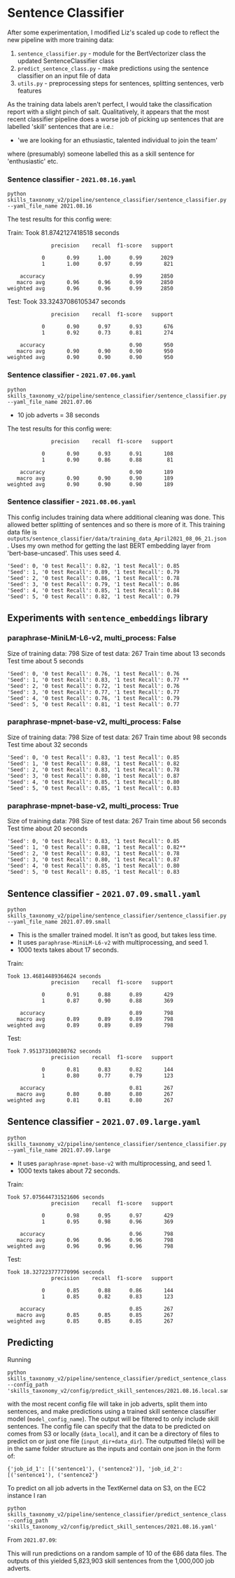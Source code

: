 # Sentence Classifier

After some experimentation, I modified Liz's scaled up code to reflect the new pipeline with more training data:

1. `sentence_classifier.py` - module for the BertVectorizer class the updated SentenceClassifier class
2. `predict_sentence_class.py` - make predictions using the sentence classifier on an input file of data
3. `utils.py` - preprocessing steps for sentences, splitting sentences, verb features

As the training data labels aren't perfect, I would take the classification report with a slight pinch of salt. Qualitatively, it appears that the most recent classifier pipeline does a worse job of picking up sentences that are labelled 'skill' sentences that are i.e.:

- 'we are looking for an ethusiastic, talented individual to join the team'

where (presumably) someone labelled this as a skill sentence for 'enthusiastic' etc.

### Sentence classifier - `2021.08.16.yaml`

`python skills_taxonomy_v2/pipeline/sentence_classifier/sentence_classifier.py --yaml_file_name 2021.08.16`

The test results for this config were:

Train:
Took 81.8742127418518 seconds

```
              precision    recall  f1-score   support

           0       0.99      1.00      0.99      2029
           1       1.00      0.97      0.99       821

    accuracy                           0.99      2850
   macro avg       0.96      0.96      0.99      2850
weighted avg       0.96      0.96      0.99      2850

```

Test:
Took 33.32437086105347 seconds

```
              precision    recall  f1-score   support

           0       0.90      0.97      0.93       676
           1       0.92      0.73      0.81       274

    accuracy                           0.90       950
   macro avg       0.90      0.90      0.90       950
weighted avg       0.90      0.90      0.90       950
```

### Sentence classifier - `2021.07.06.yaml`

`python skills_taxonomy_v2/pipeline/sentence_classifier/sentence_classifier.py --yaml_file_name 2021.07.06`

- 10 job adverts = 38 seconds

The test results for this config were:

```
              precision    recall  f1-score   support

           0       0.90      0.93      0.91       108
           1       0.90      0.86      0.88        81

    accuracy                           0.90       189
   macro avg       0.90      0.90      0.90       189
weighted avg       0.90      0.90      0.90       189
```

### Sentence classifier - `2021.08.06.yaml`

This config includes training data where additional cleaning was done. This allowed better splitting of sentences and so there is more of it. This training data file is `outputs/sentence_classifier/data/training_data_April2021_08_06_21.json`. Uses my own method for getting the last BERT embedding layer from 'bert-base-uncased'. This uses seed 4.

```
'Seed': 0, '0 test Recall': 0.82, '1 test Recall': 0.85
'Seed': 1, '0 test Recall': 0.89, '1 test Recall': 0.79
'Seed': 2, '0 test Recall': 0.86, '1 test Recall': 0.78
'Seed': 3, '0 test Recall': 0.79, '1 test Recall': 0.86
'Seed': 4, '0 test Recall': 0.85, '1 test Recall': 0.84
'Seed': 5, '0 test Recall': 0.82, '1 test Recall': 0.79
```

## Experiments with `sentence_embeddings` library

### paraphrase-MiniLM-L6-v2, multi_process: False

Size of training data: 798
Size of test data: 267
Train time about 13 seconds
Test time about 5 seconds

```
'Seed': 0, '0 test Recall': 0.76, '1 test Recall': 0.76
'Seed': 1, '0 test Recall': 0.83, '1 test Recall': 0.77 **
'Seed': 2, '0 test Recall': 0.72, '1 test Recall': 0.76
'Seed': 3, '0 test Recall': 0.77, '1 test Recall': 0.77
'Seed': 4, '0 test Recall': 0.76, '1 test Recall': 0.79
'Seed': 5, '0 test Recall': 0.81, '1 test Recall': 0.77
```

### paraphrase-mpnet-base-v2, multi_process: False

Size of training data: 798
Size of test data: 267
Train time about 98 seconds
Test time about 32 seconds

```
'Seed': 0, '0 test Recall': 0.83, '1 test Recall': 0.85
'Seed': 1, '0 test Recall': 0.88, '1 test Recall': 0.82
'Seed': 2, '0 test Recall': 0.83, '1 test Recall': 0.78
'Seed': 3, '0 test Recall': 0.80, '1 test Recall': 0.87
'Seed': 4, '0 test Recall': 0.85, '1 test Recall': 0.80
'Seed': 5, '0 test Recall': 0.85, '1 test Recall': 0.83
```

### paraphrase-mpnet-base-v2, multi_process: True

Size of training data: 798
Size of test data: 267
Train time about 56 seconds
Test time about 20 seconds

```
'Seed': 0, '0 test Recall': 0.83, '1 test Recall': 0.85
'Seed': 1, '0 test Recall': 0.88, '1 test Recall': 0.82**
'Seed': 2, '0 test Recall': 0.83, '1 test Recall': 0.78
'Seed': 3, '0 test Recall': 0.80, '1 test Recall': 0.87
'Seed': 4, '0 test Recall': 0.85, '1 test Recall': 0.80
'Seed': 5, '0 test Recall': 0.85, '1 test Recall': 0.83
```

## Sentence classifier - `2021.07.09.small.yaml`

```
python skills_taxonomy_v2/pipeline/sentence_classifier/sentence_classifier.py --yaml_file_name 2021.07.09.small
```

- This is the smaller trained model. It isn't as good, but takes less time.
- It uses `paraphrase-MiniLM-L6-v2` with multiprocessing, and seed 1.
- 1000 texts takes about 17 seconds.

Train:

```
Took 13.46814489364624 seconds
              precision    recall  f1-score   support

           0       0.91      0.88      0.89       429
           1       0.87      0.90      0.88       369

    accuracy                           0.89       798
   macro avg       0.89      0.89      0.89       798
weighted avg       0.89      0.89      0.89       798

```

Test:

```
Took 7.951373100280762 seconds
              precision    recall  f1-score   support

           0       0.81      0.83      0.82       144
           1       0.80      0.77      0.79       123

    accuracy                           0.81       267
   macro avg       0.80      0.80      0.80       267
weighted avg       0.81      0.81      0.80       267

```

## Sentence classifier - `2021.07.09.large.yaml`

```
python skills_taxonomy_v2/pipeline/sentence_classifier/sentence_classifier.py --yaml_file_name 2021.07.09.large
```

- It uses `paraphrase-mpnet-base-v2` with multiprocessing, and seed 1.
- 1000 texts takes about 72 seconds.

Train:

```
Took 57.075644731521606 seconds
              precision    recall  f1-score   support

           0       0.98      0.95      0.97       429
           1       0.95      0.98      0.96       369

    accuracy                           0.96       798
   macro avg       0.96      0.96      0.96       798
weighted avg       0.96      0.96      0.96       798

```

Test:

```
Took 18.327223777770996 seconds
              precision    recall  f1-score   support

           0       0.85      0.88      0.86       144
           1       0.85      0.82      0.83       123

    accuracy                           0.85       267
   macro avg       0.85      0.85      0.85       267
weighted avg       0.85      0.85      0.85       267

```

## Predicting

Running

```
python skills_taxonomy_v2/pipeline/sentence_classifier/predict_sentence_class.py --config_path 'skills_taxonomy_v2/config/predict_skill_sentences/2021.08.16.local.sample.yaml'
```

with the most recent config file will take in job adverts, split them into sentences, and make predictions using a trained skill sentence classifier model (`model_config_name`). The output will be filtered to only include skill sentences. The config file can specify that the data to be predicted on comes from S3 or locally (`data_local`), and it can be a directory of files to predict on or just one file (`input_dir+data_dir`). The outputted file(s) will be in the same folder structure as the inputs and contain one json in the form of:

```
{'job_id_1': [('sentence1'), ('sentence2')], 'job_id_2': [('sentence1'), ('sentence2'}
```

To predict on all job adverts in the TextKernel data on S3, on the EC2 instance I ran

```
python skills_taxonomy_v2/pipeline/sentence_classifier/predict_sentence_class.py --config_path 'skills_taxonomy_v2/config/predict_skill_sentences/2021.08.16.yaml'
```

From `2021.07.09`:

  This will run predictions on a random sample of 10 of the 686 data files. The outputs of this yielded 5,823,903 skill sentences from the 1,000,000 job adverts.

